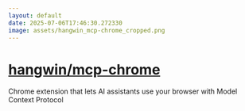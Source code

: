 ```yaml
---
layout: default
date: 2025-07-06T17:46:30.272330
image: assets/hangwin_mcp-chrome_cropped.png
---
```


# [hangwin/mcp-chrome](https://github.com/hangwin/mcp-chrome)

Chrome extension that lets AI assistants use your browser with Model Context Protocol
